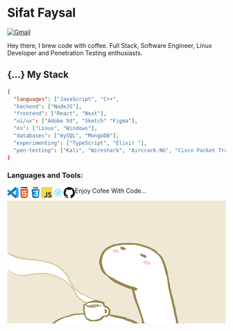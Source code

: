 # Sifat Faysal

[![Gmail](https://img.shields.io/badge/%20-Send%20Email-black?color=14171A&labelColor=ef5350&logo=gmail&logoColor=ffffff)](mailto:sifatfaysalsifat@gmail.com)

Hey there, I brew code with coffee. Full Stack, Software Engineer, Linux Developer and Penetration Testing enthusiasts.

## {...} My Stack




```json
{
  "languages": ["JavaScript", "C++",
  "backend": ["NodeJS"],
  "frontend": ["React", "Next"],
  "ui/ux": ["Adobe Xd", "Sketch" "Figma"],
  "os": ["Linux", "Windows"],
  "databases": ["mySQL", "MongoDB"],
  "experimenting": ["TypeScript", "Elixir "],
  "pen-testing": ["Kali", "Wireshark", "Aircrack-NG", "Cisco Packet Tracer"]
}
```

### Languages and Tools:
<img align="left" alt="Visual Studio Code" width="26px" src="https://raw.githubusercontent.com/github/explore/80688e429a7d4ef2fca1e82350fe8e3517d3494d/topics/visual-studio-code/visual-studio-code.png" />

<img align="left" alt="HTML5" width="26px" src="https://raw.githubusercontent.com/github/explore/80688e429a7d4ef2fca1e82350fe8e3517d3494d/topics/html/html.png" />

<img align="left" alt="CSS3" width="26px" src="https://raw.githubusercontent.com/github/explore/80688e429a7d4ef2fca1e82350fe8e3517d3494d/topics/css/css.png" />

<img align="left" alt="JavaScript" width="26px" src="https://raw.githubusercontent.com/github/explore/80688e429a7d4ef2fca1e82350fe8e3517d3494d/topics/javascript/javascript.png" />

<img align="left" alt="React" width="26px" src="https://raw.githubusercontent.com/github/explore/80688e429a7d4ef2fca1e82350fe8e3517d3494d/topics/react/react.png" />

<img align="left" alt="GitHub" width="26px" src="https://raw.githubusercontent.com/github/explore/78df643247d429f6cc873026c0622819ad797942/topics/github/github.png" />

Enjoy Cofee With Code...

![image](https://github.com/sifatfaysal/sifatfaysal/blob/main/deno-coffee.gif
)



